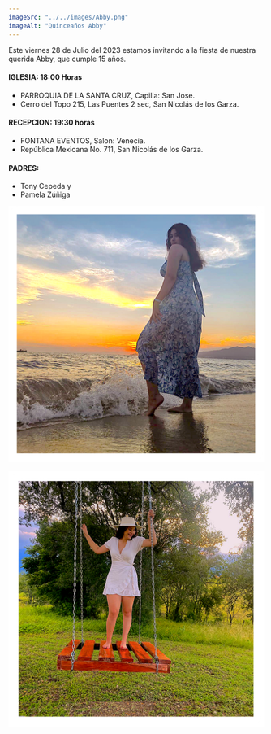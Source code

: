 ```yaml
---
imageSrc: "../../images/Abby.png"
imageAlt: "Quinceaños Abby"
---
```


Este viernes 28 de Julio del 2023 estamos invitando a la fiesta de nuestra querida Abby, que cumple 15 años.

#### IGLESIA: 18:00 Horas

  - PARROQUIA DE LA SANTA CRUZ, Capilla: San Jose. 
  - Cerro del Topo 215, Las Puentes 2 sec, San Nicolás de los Garza.

#### RECEPCION: 19:30 horas

   - FONTANA EVENTOS, Salon: Venecia.
   - República Mexicana No. 711, San Nicolás de los Garza.

#### PADRES: 
  - Tony Cepeda y 
  - Pamela Zúñiga


![Foto en la playa](../../images/playa.png "")

![Foto en columpio](../../images/columpio.png "")